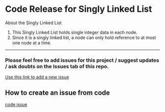 # Code Release for Singly Linked List

About the Singly Linked List

1. This Singly Linked List holds single integer data in each node.
2. Since it is a singly linked list, a node can only hold reference to at most one node at a time.
___

### Please feel free to add issues for this project / suggest updates / ask doubts on the Issues tab of this repo.
[Use this link to add a new issue](https://github.com/dbc2201/CodeRelease_SinglyLinkedList/issues/new)

## How to create an issue from code
[code issue](https://help.github.com/en/articles/opening-an-issue-from-code)